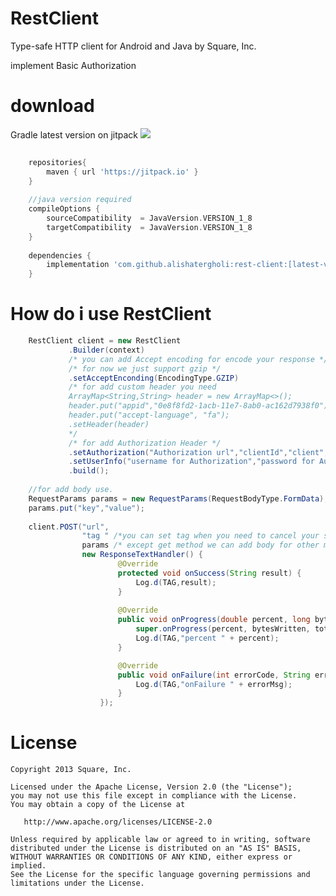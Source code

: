 RestClient
======

Type-safe HTTP client for Android and Java by Square, Inc.


implement Basic Authorization 


download
======

Gradle
latest version on jitpack [![](https://jitpack.io/v/alishatergholi/RestClient.svg)](https://jitpack.io/#alishatergholi/RestClient)
```groovy
    
    repositories{
        maven { url 'https://jitpack.io' }
    }
    
    //java version required
    compileOptions {
        sourceCompatibility  = JavaVersion.VERSION_1_8
        targetCompatibility  = JavaVersion.VERSION_1_8
    }
    
    dependencies {
        implementation 'com.github.alishatergholi:rest-client:[latest-version](https://github.com/alishatergholi/rest-client/releases/latest)'
    }
```




How do i use RestClient
=======================
```java
    RestClient client = new RestClient
             .Builder(context)
             /* you can add Accept encoding for encode your response */
             /* for now we just support gzip */
             .setAcceptEnconding(EncodingType.GZIP) 
             /* for add custom header you need 
             ArrayMap<String,String> header = new ArrayMap<>();
             header.put("appid","0e8f8fd2-1acb-11e7-8ab0-ac162d7938f0");
             header.put("accept-language", "fa");
             .setHeader(header)
             */
             /* for add Authorization Header */
             .setAuthorization("Authorization url","clientId","client",AuthType.BASIC_AUTH)
             .setUserInfo("username for Authorization","password for Authorization")
             .build();
    
    //for add body use.
    RequestParams params = new RequestParams(RequestBodyType.FormData);
    params.put("key","value");
    
    client.POST("url",
                "tag " /*you can set tag when you need to cancel your service*/,
                params /* except get method we can add body for other method as body */,
                new ResponseTextHandler() {
                        @Override
                        protected void onSuccess(String result) {
                            Log.d(TAG,result);
                        }
                        
                        @Override
                        public void onProgress(double percent, long bytesWritten, long totalSize) {
                            super.onProgress(percent, bytesWritten, totalSize);
                            Log.d(TAG,"percent " + percent);
                        }

                        @Override
                        public void onFailure(int errorCode, String errorMsg) {
                            Log.d(TAG,"onFailure " + errorMsg);
                        }
                    }); 
```
                    

License
=======

    Copyright 2013 Square, Inc.

    Licensed under the Apache License, Version 2.0 (the "License");
    you may not use this file except in compliance with the License.
    You may obtain a copy of the License at

       http://www.apache.org/licenses/LICENSE-2.0

    Unless required by applicable law or agreed to in writing, software
    distributed under the License is distributed on an "AS IS" BASIS,
    WITHOUT WARRANTIES OR CONDITIONS OF ANY KIND, either express or implied.
    See the License for the specific language governing permissions and
    limitations under the License.

